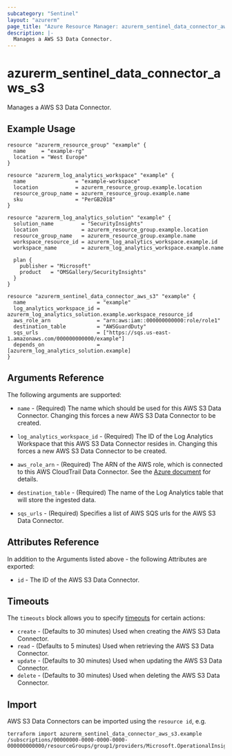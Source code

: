 ```yaml
---
subcategory: "Sentinel"
layout: "azurerm"
page_title: "Azure Resource Manager: azurerm_sentinel_data_connector_aws_s3"
description: |-
  Manages a AWS S3 Data Connector.
---
```


# azurerm_sentinel_data_connector_aws_s3

Manages a AWS S3 Data Connector.

## Example Usage

```hcl
resource "azurerm_resource_group" "example" {
  name     = "example-rg"
  location = "West Europe"
}

resource "azurerm_log_analytics_workspace" "example" {
  name                = "example-workspace"
  location            = azurerm_resource_group.example.location
  resource_group_name = azurerm_resource_group.example.name
  sku                 = "PerGB2018"
}

resource "azurerm_log_analytics_solution" "example" {
  solution_name         = "SecurityInsights"
  location              = azurerm_resource_group.example.location
  resource_group_name   = azurerm_resource_group.example.name
  workspace_resource_id = azurerm_log_analytics_workspace.example.id
  workspace_name        = azurerm_log_analytics_workspace.example.name

  plan {
    publisher = "Microsoft"
    product   = "OMSGallery/SecurityInsights"
  }
}

resource "azurerm_sentinel_data_connector_aws_s3" "example" {
  name                       = "example"
  log_analytics_workspace_id = azurerm_log_analytics_solution.example.workspace_resource_id
  aws_role_arn               = "arn:aws:iam::000000000000:role/role1"
  destination_table          = "AWSGuardDuty"
  sqs_urls                   = ["https://sqs.us-east-1.amazonaws.com/000000000000/example"]
  depends_on                 = [azurerm_log_analytics_solution.example]
}
```

## Arguments Reference

The following arguments are supported:

* `name` - (Required) The name which should be used for this AWS S3 Data Connector. Changing this forces a new AWS S3 Data Connector to be created.

* `log_analytics_workspace_id` - (Required) The ID of the Log Analytics Workspace that this AWS S3 Data Connector resides in. Changing this forces a new AWS S3 Data Connector to be created.

* `aws_role_arn` - (Required) The ARN of the AWS role, which is connected to this AWS CloudTrail Data Connector. See the [Azure document](https://docs.microsoft.com/azure/sentinel/connect-aws?tabs=s3#create-an-aws-assumed-role-and-grant-access-to-the-aws-sentinel-account) for details.

* `destination_table` - (Required) The name of the Log Analytics table that will store the ingested data.

* `sqs_urls` - (Required) Specifies a list of AWS SQS urls for the AWS S3 Data Connector.

## Attributes Reference

In addition to the Arguments listed above - the following Attributes are exported: 

* `id` - The ID of the AWS S3 Data Connector.

## Timeouts

The `timeouts` block allows you to specify [timeouts](https://www.terraform.io/language/resources/syntax#operation-timeouts) for certain actions:

* `create` - (Defaults to 30 minutes) Used when creating the AWS S3 Data Connector.
* `read` - (Defaults to 5 minutes) Used when retrieving the AWS S3 Data Connector.
* `update` - (Defaults to 30 minutes) Used when updating the AWS S3 Data Connector.
* `delete` - (Defaults to 30 minutes) Used when deleting the AWS S3 Data Connector.

## Import

AWS S3 Data Connectors can be imported using the `resource id`, e.g.

```shell
terraform import azurerm_sentinel_data_connector_aws_s3.example /subscriptions/00000000-0000-0000-0000-000000000000/resourceGroups/group1/providers/Microsoft.OperationalInsights/workspaces/workspace1/providers/Microsoft.SecurityInsights/dataConnectors/dc1
```

